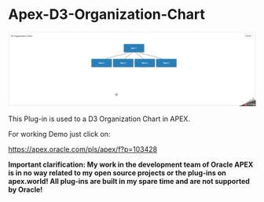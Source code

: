  # Apex-D3-Organization-Chart

![Screenshot](https://github.com/RonnyWeiss/Apex-D3-Organization-Chart/blob/master/screenshot.gif?raw=true)

This Plug-in is used to a D3 Organization Chart in APEX.

For working Demo just click on:

https://apex.oracle.com/pls/apex/f?p=103428

**Important clarification: My work in the development team of Oracle APEX is in no way related to my open source projects or the plug-ins on apex.world! All plug-ins are built in my spare time and are not supported by Oracle!**